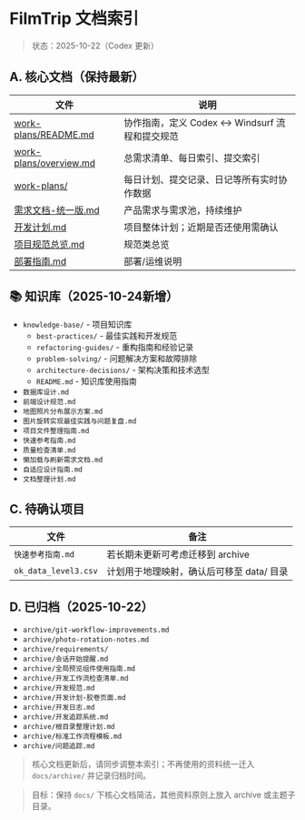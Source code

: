 # FilmTrip 文档索引
> 状态：2025-10-22（Codex 更新）

## A. 核心文档（保持最新）
| 文件 | 说明 |
| --- | --- |
| [work-plans/README.md](work-plans/README.md) | 协作指南，定义 Codex ↔ Windsurf 流程和提交规范 |
| [work-plans/overview.md](work-plans/overview.md) | 总需求清单、每日索引、提交索引 |
| [work-plans/](work-plans/) | 每日计划、提交记录、日记等所有实时协作数据 |
| [需求文档-统一版.md](需求文档-统一版.md) | 产品需求与需求池，持续维护 |
| [开发计划.md](开发计划.md) | 项目整体计划；近期是否还使用需确认 |
| [项目规范总览.md](项目规范总览.md) | 规范类总览 |
| [部署指南.md](部署指南.md) | 部署/运维说明 |

## 📚 知识库（2025-10-24新增）
- `knowledge-base/` - 项目知识库
  - `best-practices/` - 最佳实践和开发规范
  - `refactoring-guides/` - 重构指南和经验记录
  - `problem-solving/` - 问题解决方案和故障排除
  - `architecture-decisions/` - 架构决策和技术选型
  - `README.md` - 知识库使用指南
- `数据库设计.md`
- `前端设计规范.md`
- `地图照片分布展示方案.md`
- `图片旋转实现最佳实践与问题复盘.md`
- `项目文件整理指南.md`
- `快速参考指南.md`
- `质量检查清单.md`
- `懒加载与刷新需求文档.md`
- `自适应设计指南.md`
- `文档整理计划.md`

## C. 待确认项目
| 文件 | 备注 |
| --- | --- |
| `快速参考指南.md` | 若长期未更新可考虑迁移到 archive |
| `ok_data_level3.csv` | 计划用于地理映射，确认后可移至 data/ 目录 |

## D. 已归档（2025-10-22）
- `archive/git-workflow-improvements.md`
- `archive/photo-rotation-notes.md`
- `archive/requirements/`
- `archive/会话开始提醒.md`
- `archive/全局预览组件使用指南.md`
- `archive/开发工作流检查清单.md`
- `archive/开发规范.md`
- `archive/开发计划-胶卷页面.md`
- `archive/开发日志.md`
- `archive/开发追踪系统.md`
- `archive/根目录整理计划.md`
- `archive/标准工作流程模板.md`
- `archive/问题追踪.md`

> 核心文档更新后，请同步调整本索引；不再使用的资料统一迁入 `docs/archive/` 并记录归档时间。 

> 目标：保持 `docs/` 下核心文档简洁，其他资料原则上放入 archive 或主题子目录。  
